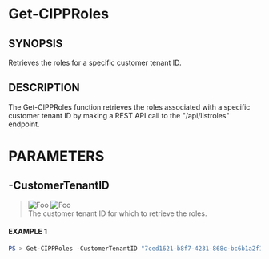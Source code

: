 # Get-CIPPRoles
## SYNOPSIS
Retrieves the roles for a specific customer tenant ID.
## DESCRIPTION
The Get-CIPPRoles function retrieves the roles associated with a specific customer tenant ID by making a REST API call to the "/api/listroles" endpoint.
# PARAMETERS

## **-CustomerTenantID**
> ![Foo](https://img.shields.io/badge/Type-String-Blue?) ![Foo](https://img.shields.io/badge/Mandatory-TRUE-Red?) \
The customer tenant ID for which to retrieve the roles.

 #### EXAMPLE 1
```powershell
PS > Get-CIPPRoles -CustomerTenantID "7ced1621-b8f7-4231-868c-bc6b1a2f1778"
```

